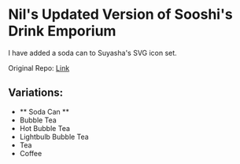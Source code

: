 Nil's Updated Version of Sooshi's Drink Emporium
=================================================

I have added a soda can to Suyasha's SVG icon set. 

Original Repo: [Link](https://github.com/suyasha0/emporium)

## Variations:
- ** Soda Can ** 
- Bubble Tea
- Hot Bubble Tea
- Lightbulb Bubble Tea
- Tea
- Coffee
